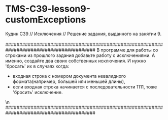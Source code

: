 # TMS-C39-lesson9-customExceptions
Кудин С39 // Исключения // Решение задания, выданного на занятии 9.\
\
########################################################################################
В программе для работы со строками из прошлого задания добавьте работу с исключениями.
А именно, создайте два своих собственных исключения. И нужно 'бросать' их в случаях когда:
- входная строка с номером документа невалидного формата(например, большей или меньшей длины), 
- если входная строка начинается с последовательности 1111, тоже 'бросить' исключение.
<a/>
\n
########################################################################################

